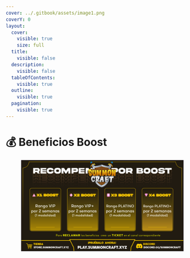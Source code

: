 ```yaml
---
cover: ../.gitbook/assets/image1.png
coverY: 0
layout:
  cover:
    visible: true
    size: full
  title:
    visible: false
  description:
    visible: false
  tableOfContents:
    visible: true
  outline:
    visible: true
  pagination:
    visible: true
---
```


# 💰 Beneficios Boost

<figure><img src="../.gitbook/assets/image (1).png" alt=""><figcaption></figcaption></figure>
